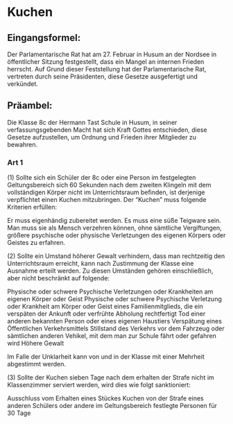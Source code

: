 # Kuchen

## Eingangsformel: 

Der Parlamentarische Rat hat am 27. Februar in Husum an der Nordsee in öffentlicher Sitzung festgestellt, dass ein Mangel an internen Frieden herrscht.
Auf Grund dieser Feststellung hat der Parlamentarische Rat, vertreten durch seine Präsidenten, diese Gesetze ausgefertigt und verkündet.

## Präambel: 
Die Klasse 8c der Hermann Tast Schule in Husum, in seiner verfassungsgebenden Macht hat sich Kraft Gottes entschieden, diese Gesetze aufzustellen, um Ordnung und Frieden ihrer Mitglieder zu bewahren.

### Art 1


(1) Sollte sich ein Schüler der 8c oder eine Person im festgelegten Geltungsbereich sich 60 Sekunden nach dem zweiten Klingeln mit dem vollständigen Körper nicht im Unterrichtsraum befinden, ist derjenige verpflichtet einen Kuchen mitzubringen. Der “Kuchen” muss folgende Kriterien erfüllen:

Er muss eigenhändig zubereitet werden.
Es muss eine süße Teigware sein.
Man muss sie als Mensch verzehren können, ohne sämtliche Vergiftungen, größere psychische oder physische Verletzungen des eigenen Körpers oder Geistes zu erfahren.

(2) Sollte ein Umstand höherer Gewalt verhindern, dass man rechtzeitig den Unterrichtsraum erreicht, kann nach Zustimmung der Klasse eine Ausnahme erteilt werden. Zu diesen Umständen gehören einschließlich, aber nicht beschränkt auf folgende:

Physische oder schwere Psychische Verletzungen oder Krankheiten am eigenen Körper oder Geist
Physische oder schwere Psychische Verletzung oder Krankheit am Körper oder Geist eines Familienmitglieds, die ein verspäten der Ankunft oder verfrühte Abholung rechtfertigt
Tod einer anderen bekannten Person oder eines eigenen Haustiers
Verspätung eines Öffentlichen Verkehrsmittels
Stillstand des Verkehrs vor dem Fahrzeug oder sämtlichen anderen Vehikel, mit dem man zur Schule fährt oder gefahren wird
Höhere Gewalt 

Im Falle der Unklarheit kann von und in der Klasse mit einer Mehrheit abgestimmt werden.

(3) Sollte der Kuchen sieben Tage nach dem erhalten der Strafe nicht im Klassenzimmer serviert werden, wird dies wie folgt sanktioniert:

Ausschluss vom Erhalten eines Stückes Kuchen von der Strafe eines anderen Schülers oder andere im Geltungsbereich festlegte Personen für 30 Tage
